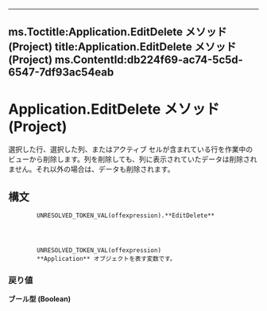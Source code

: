 

---
ms.Toctitle:Application.EditDelete メソッド (Project)
title:Application.EditDelete メソッド (Project)
ms.ContentId:db224f69-ac74-5c5d-6547-7df93ac54eab
---
# Application.EditDelete メソッド (Project)




選択した行、選択した列、またはアクティブ セルが含まれている行を作業中のビューから削除します。列を削除しても、列に表示されていたデータは削除されません。それ以外の場合は、データも削除されます。

## 構文

            UNRESOLVED_TOKEN_VAL(offexpression).**EditDelete**




            UNRESOLVED_TOKEN_VAL(offexpression)
            **Application** オブジェクトを表す変数です。

### 戻り値
**ブール型 (Boolean)**






